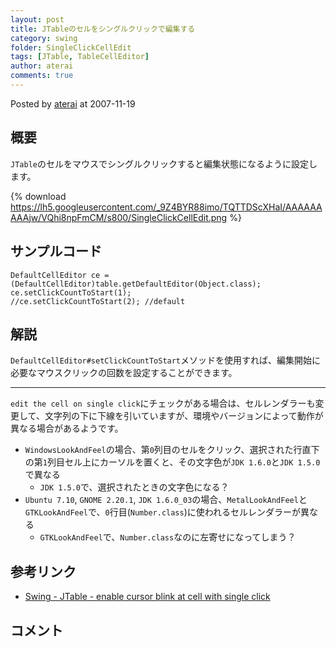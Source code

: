 ```yaml
---
layout: post
title: JTableのセルをシングルクリックで編集する
category: swing
folder: SingleClickCellEdit
tags: [JTable, TableCellEditor]
author: aterai
comments: true
---
```


Posted by [aterai](http://terai.xrea.jp/aterai.html) at 2007-11-19

## 概要
`JTable`のセルをマウスでシングルクリックすると編集状態になるように設定します。

{% download https://lh5.googleusercontent.com/_9Z4BYR88imo/TQTTDScXHaI/AAAAAAAAAjw/VQhi8npFmCM/s800/SingleClickCellEdit.png %}

## サンプルコード
<pre class="prettyprint"><code>DefaultCellEditor ce = (DefaultCellEditor)table.getDefaultEditor(Object.class);
ce.setClickCountToStart(1);
//ce.setClickCountToStart(2); //default
</code></pre>

## 解説
`DefaultCellEditor#setClickCountToStart`メソッドを使用すれば、編集開始に必要なマウスクリックの回数を設定することができます。

- - - -
`edit the cell on single click`にチェックがある場合は、セルレンダラーも変更して、文字列の下に下線を引いていますが、環境やバージョンによって動作が異なる場合があるようです。

- `WindowsLookAndFeel`の場合、第`0`列目のセルをクリック、選択された行直下の第`1`列目セル上にカーソルを置くと、その文字色が`JDK 1.6.0`と`JDK 1.5.0`で異なる
    - `JDK 1.5.0`で、選択されたときの文字色になる？
- `Ubuntu 7.10`, `GNOME 2.20.1`, `JDK 1.6.0_03`の場合、`MetalLookAndFeel`と`GTKLookAndFeel`で、`0`行目(`Number.class`)に使われるセルレンダラーが異なる
    - `GTKLookAndFeel`で、`Number.class`なのに左寄せになってしまう？

<!-- dummy comment line for breaking list -->

## 参考リンク
- [Swing - JTable - enable cursor blink at cell with single click](https://forums.oracle.com/thread/1367289)

<!-- dummy comment line for breaking list -->

## コメント
